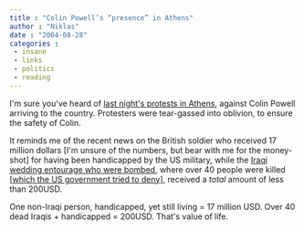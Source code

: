 ```yaml
---
title : "Colin Powell’s “presence” in Athens"
author : "Niklas"
date : "2004-08-28"
categories : 
 - insane
 - links
 - politics
 - reading
---
```


I'm sure you've heard of [last night's protests in Athens](http://news.bbc.co.uk/2/hi/europe/3607242.stm), against Colin Powell arriving to the country. Protesters were tear-gassed into oblivion, to ensure the safety of Colin.

It reminds me of the recent news on the British soldier who received 17 million dollars \[I'm unsure of the numbers, but bear with me for the money-shot\] for having been handicapped by the US military, while the [Iraqi wedding entourage who were bombed](http://english.aljazeera.net/NR/exeres/9133A091-4BD1-418C-B205-79E0B9B9BD06.htm), where over 40 people were killed \[[which the US government tried to deny](http://www.guardian.co.uk/Iraq/Story/0,2763,1223564,00.html)\], received a _total_ amount of less than 200USD.

One non-Iraqi person, handicapped, yet still living = 17 million USD. Over 40 dead Iraqis + handicapped = 200USD. That's value of life.

